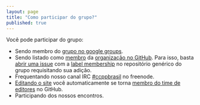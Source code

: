 ```yaml
---
layout: page
title: "Como participar do grupo?"
published: true
---
```


Você pode participar do grupo:

- Sendo membro do
[grupo no google groups](https://groups.google.com/forum/#!forum/ccppbrasil).
- Sendo listado como [membro](https://github.com/orgs/ccppbrasil/members) da
[organização no GitHub](https://github.com/orgs/ccppbrasil). Para isso, basta
[abrir uma issue](https://github.com/ccppbrasil/ccppbrasil/issues/new) com a
[label membership](https://github.com/ccppbrasil/ccppbrasil/issues?labels=membership)
no repositório genérico do grupo requisitando sua adição.
- Frequentando nosso canal IRC
[#ccppbrasil](irc://chat.freenode.net:6667/ccppbrasil) no freenode.
- [Editando o site](/faq/como-editar-o-site/) você automaticamente se torna
[membro do time de editores](https://github.com/orgs/ccppbrasil/teams/editors)
no GitHub.
- Participando dos nossos encontros.
